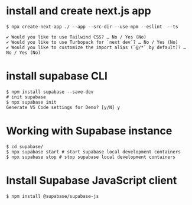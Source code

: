 
# install and create next.js app
```
$ npx create-next-app ./ --app --src-dir --use-npm --eslint  --ts

✔ Would you like to use Tailwind CSS? … No / Yes (No)
✔ Would you like to use Turbopack for `next dev`? … No / Yes (No)
✔ Would you like to customize the import alias (`@/*` by default)? … No / Yes (No)
```

# install supabase CLI

```
$ npm install supabase --save-dev
# init supabase
$ npx supabase init
Generate VS Code settings for Deno? [y/N] y
```

# Working with Supabase instance
```
$ cd supabase/
$ npx supabase start # start supabase local development containers
$ npx supabase stop # stop supabase local development containers
```

# Install Supabase JavaScript client
```
$ npm install @supabase/supabase-js
```
